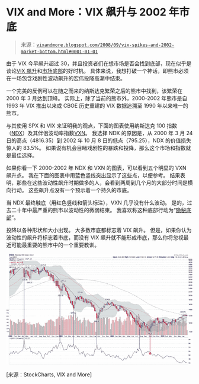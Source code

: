 <!--yml

类别：未分类

日期：2024-05-18 18:26:54

-->

# VIX and More：VIX 飙升与 2002 年市底

> 来源：[`vixandmore.blogspot.com/2008/09/vix-spikes-and-2002-market-bottom.html#0001-01-01`](http://vixandmore.blogspot.com/2008/09/vix-spikes-and-2002-market-bottom.html#0001-01-01)

由于 VIX 今早飙升超过 30，并且投资者们在想市场是否会找到底部，现在似乎是谈论[VIX 飙升](http://vixandmore.blogspot.com/search/label/VIX%20spikes)和[市场底部](http://vixandmore.blogspot.com/search/label/market%20bottoms)的好时机。 具体来说，我想打破一个神话，即熊市必须在一场包含戏剧性波动飙升的宏伟投降高潮中结束。

一个完美的反例可以在随之而来的纳斯达克繁荣之后的熊市中找到，该繁荣在 2000 年 3 月达到顶峰。 实际上，除了当前的熊市外，2000-2002 年熊市是自 1993 年 VIX 推出以来或 CBOE 历史重建的 VIX 数据追溯至 1990 年以来唯一的熊市。

与其使用 SPX 和 VIX 来证明我的观点，下面的图表使用纳斯达克 100 指数（[NDX](http://vixandmore.blogspot.com/search/label/NDX)）及其伴侣波动率指数[VXN](http://vixandmore.blogspot.com/search/label/VXN)。 我选择 NDX 的原因是，从 2000 年 3 月 24 日的高点（4816.35）到 2002 年 10 月 8 日的低点（795.25），NDX 的价值损失惊人的 83.5%。 如果说有机会目睹戏剧性的暴跌和投降，那么这个市场和指数就是最佳选择。

如果你看一下 2000-2002 年 NDX 和 VXN 的图表，可以看到五个明显的 VXN 飙升点。 我在下面的图表中用蓝色竖线突出显示了这些点，以便参考。 结果表明，那些在这些波动性飙升时期做多的人，会看到两周到几个月的大部分时间是横向行动。 这些飙升点没有一个预示着一个持久的市底。

当 NDX 最终触底（用红色竖线和箭头标注），VXN 几乎没有什么波动。 是的，过去二十年中最严重的熊市以波动性的微弱结束。 我喜欢称这种底部行动为“[隐秘底部](http://vixandmore.blogspot.com/search/label/stealth%20bottom)”。

投降以各种形状和大小出现。 大多数市底都标志着 VIX 飙升。 但是，如果你认为波动性的飙升将标志着市底，而没有 VIX 飙升就不能形成市底，那么你将忽视最近可能最重要的熊市中的一个重要教训。

![](img/9bd3c2c4bfb503d235dbcbeafec91def.png)

[来源：StockCharts, VIX and More]
